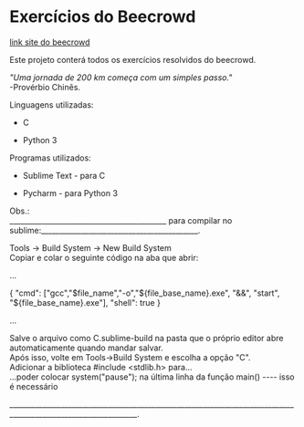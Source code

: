 # Exercícios do Beecrowd
[link site do beecrowd](https://www.beecrowd.com.br/judge/en/login)

Este projeto conterá todos os exercícios resolvidos do beecrowd.

*"Uma jornada de 200 km começa com um simples passo."*  
-Provérbio Chinês.

Linguagens utilizadas:
* C

* Python 3

Programas utilizados:
* Sublime Text - para C

* Pycharm - para Python 3

Obs.:  
___________________________________________ para compilar no sublime:___________________________________________.

Tools -> Build System -> New Build System  
Copiar e colar o seguinte código na aba que abrir:

...


{ "cmd": ["gcc","$file_name","-o","${file_base_name}.exe", "&&", "start", "${file_base_name}.exe"], "shell": true }  

...


Salve o arquivo como C.sublime-build na pasta que o próprio editor abre automaticamente quando mandar salvar.  
Após isso, volte em Tools->Build System e escolha a opção "C".  
Adicionar a biblioteca #include <stdlib.h> para...  
...poder colocar system("pause"); na última linha da função main() ---- isso é necessário  

_________________________________________________________________________________________________________________.